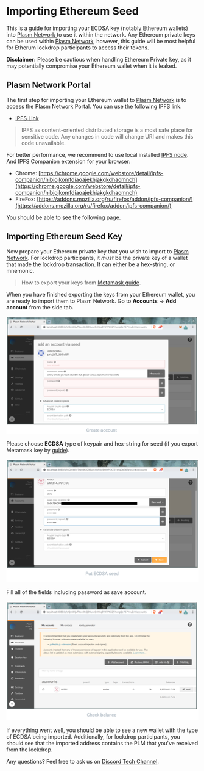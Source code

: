 # Importing Ethereum Seed

This is a guide for importing your ECDSA key \(notably Ethereum wallets\) into [Plasm Network ](https://www.plasmnet.io/)to use it within the network. Any Ethereum private keys can be used within [Plasm Network](https://www.plasmnet.io/), however, this guide will be most helpful for Etherum lockdrop participants to access their tokens.

**Disclaimer:** Please be cautious when handling Ethereum Private key, as it may potentially compromise your Ethereum wallet when it is leaked.

## Plasm Network Portal

The first step for importing your Ethereum wallet to [Plasm Network](https://www.plasmnet.io/) is to access the Plasm Network Portal. You can use the following IPFS link.

* ​[IPFS Link](https://ipfs.io/ipfs/QmZQBwe4DeW6aruayemGXA5ysexsqJVRzF6YHHeNPzKi7d)​

> IPFS as content-oriented distributed storage is a most safe place for sensitive code. Any changes in code will change URI and makes this code unavailable.

For better performance, we recommend to use local installed [IPFS node](https://github.com/ipfs-shipyard/ipfs-desktop). And IPFS Companion extension for your browser:

* Chrome: [https://chrome.google.com/webstore/detail/ipfs-companion/nibjojkomfdiaoajekhjakgkdhaomnch](https://chrome.google.com/webstore/detail/ipfs-companion/nibjojkomfdiaoajekhjakgkdhaomnch)​
* FireFox: [https://addons.mozilla.org/ru/firefox/addon/ipfs-companion/](https://addons.mozilla.org/ru/firefox/addon/ipfs-companion/)​

You should be able to see the following page.

## Importing Ethereum Seed Key

Now prepare your Ethereum private key that you wish to import to [Plasm Network](https://www.plasmnet.io/). For lockdrop participants, it _must_ be the private key of a wallet that made the lockdrop transaction. It can either be a hex-string, or mnemonic.

> How to export your keys from [Metamask guide](https://metamask.zendesk.com/hc/en-us/articles/360015289632-How-to-Export-an-Account-Private-Key).

When you have finished exporting the keys from your Ethereum wallet, you are ready to import them to Plasm Network. Go to **Accounts** -&gt; **Add account** from the side tab.

![](../.gitbook/assets/sukurnshotto-2020-05-31-173619png.png)

Please choose **ECDSA** type of keypair and hex-string for seed \(if you export Metamask key by [guide](https://metamask.zendesk.com/hc/en-us/articles/360015289632-How-to-Export-an-Account-Private-Key)\).

![](../.gitbook/assets/sukurnshotto-2020-05-31-173905png%20%282%29.png)

Fill all of the fields including password as save account.

![](../.gitbook/assets/sukurnshotto-2020-05-31-173938png.png)

If everything went well, you should be able to see a new wallet with the type of ECDSA being imported. Additionally, for lockdrop participants, you should see that the imported address contains the PLM that you've received from the lockdrop.

Any questions? Feel free to ask us on [Discord Tech Channel](https://discord.gg/Z3nC9U4).

